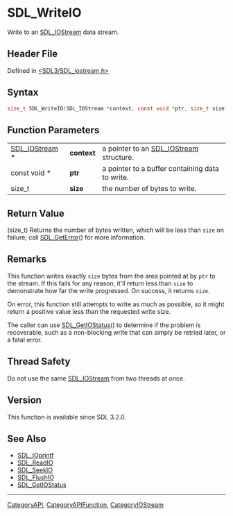 # SDL_WriteIO

Write to an [SDL_IOStream](SDL_IOStream) data stream.

## Header File

Defined in [<SDL3/SDL_iostream.h>](https://github.com/libsdl-org/SDL/blob/main/include/SDL3/SDL_iostream.h)

## Syntax

```c
size_t SDL_WriteIO(SDL_IOStream *context, const void *ptr, size_t size);
```

## Function Parameters

|                                |             |                                                         |
| ------------------------------ | ----------- | ------------------------------------------------------- |
| [SDL_IOStream](SDL_IOStream) * | **context** | a pointer to an [SDL_IOStream](SDL_IOStream) structure. |
| const void *                   | **ptr**     | a pointer to a buffer containing data to write.         |
| size_t                         | **size**    | the number of bytes to write.                           |

## Return Value

(size_t) Returns the number of bytes written, which will be less than
`size` on failure; call [SDL_GetError](SDL_GetError)() for more
information.

## Remarks

This function writes exactly `size` bytes from the area pointed at by `ptr`
to the stream. If this fails for any reason, it'll return less than `size`
to demonstrate how far the write progressed. On success, it returns `size`.

On error, this function still attempts to write as much as possible, so it
might return a positive value less than the requested write size.

The caller can use [SDL_GetIOStatus](SDL_GetIOStatus)() to determine if the
problem is recoverable, such as a non-blocking write that can simply be
retried later, or a fatal error.

## Thread Safety

Do not use the same [SDL_IOStream](SDL_IOStream) from two threads at once.

## Version

This function is available since SDL 3.2.0.

## See Also

- [SDL_IOprintf](SDL_IOprintf)
- [SDL_ReadIO](SDL_ReadIO)
- [SDL_SeekIO](SDL_SeekIO)
- [SDL_FlushIO](SDL_FlushIO)
- [SDL_GetIOStatus](SDL_GetIOStatus)

----
[CategoryAPI](CategoryAPI), [CategoryAPIFunction](CategoryAPIFunction), [CategoryIOStream](CategoryIOStream)

